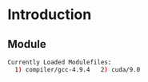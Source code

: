 # Introduction

## Module

```sh
Currently Loaded Modulefiles:
  1) compiler/gcc-4.9.4   2) cuda/9.0
```
